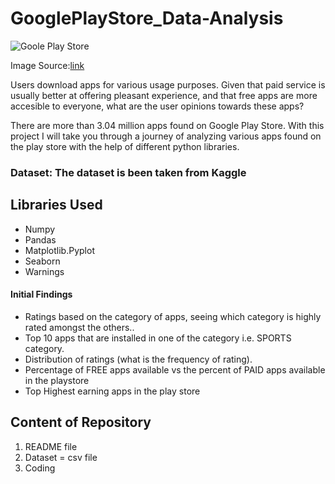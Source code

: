 # GooglePlayStore_Data-Analysis

![Goole Play Store](https://raw.githubusercontent.com/qiaochen/DataAnalysis4GooglePlayStore/master/appimage.jpg) 

Image Source:[link](https://icdn2.digitaltrends.com/image/play-store-720x720.jpg?ver=1.jpg)

Users download apps for various usage purposes. Given that paid service is usually better at offering pleasant experience, and that free apps are more accesible to everyone, what are the user opinions towards these apps?

There are more than 3.04 million apps found on Google Play Store. With this project I will take you through a journey of analyzing various apps found on the play store with the help of different python libraries.
### Dataset: The dataset is been taken from Kaggle


## Libraries Used

* Numpy
* Pandas
* Matplotlib.Pyplot
* Seaborn
* Warnings



#### Initial Findings
- Ratings based on the category of apps, seeing which category is highly rated amongst the others..
- Top 10 apps that are installed in one of the category i.e. SPORTS category.
- Distribution of ratings (what is the frequency of rating).
- Percentage of FREE apps available vs the percent of PAID apps available in the playstore 
- Top Highest earning apps in the play store


## Content of Repository

1. README file
2. Dataset = csv file
3. Coding
